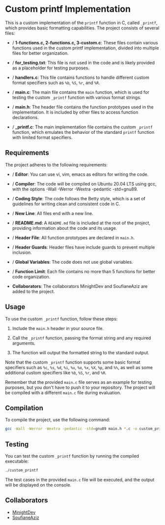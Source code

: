 # Custom printf Implementation

This is a custom implementation of the `printf` function in C, called `_printf`, which provides basic formatting capabilities. The project consists of several files:

- / **1-functions.c, 2-functions.c, 3-custom.c**: These files contain various functions used in the custom printf implementation, divided into multiple files for better organization.

- / **for_testing.txt**: This file is not used in the code and is likely provided as a placeholder for testing purposes.

- / **handlers.c**: This file contains functions to handle different custom format specifiers such as `%b`, `%S`, `%r`, and `%R`.

- / **main.c**: The main file contains the `main` function, which is used for testing the custom `_printf` function with various format strings.

- / **main.h**: The header file contains the function prototypes used in the implementation. It is included by other files to access function declarations.

- / **_printf.c**: The main implementation file contains the custom `_printf` function, which emulates the behavior of the standard `printf` function with limited format specifiers.

## Requirements

The project adheres to the following requirements:

- / **Editor**: You can use vi, vim, emacs as editors for writing the code.

- / **Compiler**: The code will be compiled on Ubuntu 20.04 LTS using gcc, with the options -Wall -Werror -Wextra -pedantic -std=gnu89.

- / **Coding Style**: The code follows the Betty style, which is a set of guidelines for writing clean and consistent code in C.

- / **New Line**: All files end with a new line.

- / **README.md**: A `README.md` file is included at the root of the project, providing information about the code and its usage.

- / **Header File**: All function prototypes are declared in `main.h`.

- / **Header Guards**: Header files have include guards to prevent multiple inclusion.

- / **Global Variables**: The code does not use global variables.

- / **Function Limit**: Each file contains no more than 5 functions for better code organization.

- **Collaborators**: The collaborators MinightDev and SoufianeAziz are added to the project.

## Usage

To use the custom `_printf` function, follow these steps:

1. Include the `main.h` header in your source file.

2. Call the `_printf` function, passing the format string and any required arguments.

3. The function will output the formatted string to the standard output.

Note that the custom `_printf` function supports some basic format specifiers such as `%c`, `%s`, `%d`, `%i`, `%u`, `%o`, `%x`, `%X`, `%p`, and `%%`, as well as some additional custom specifiers like `%b`, `%S`, `%r`, and `%R`.

Remember that the provided `main.c` file serves as an example for testing purposes, but you don't have to push it to your repository. The project will be compiled with a different `main.c` file during evaluation.

## Compilation

To compile the project, use the following command:

```bash
gcc -Wall -Werror -Wextra -pedantic -std=gnu89 main.h *.c -o custom_printf
```

## Testing

You can test the custom `_printf` function by running the compiled executable:

```bash
./custom_printf
```

The test cases in the provided `main.c` file will be executed, and the output will be displayed on the console.

## Collaborators

- [MinightDev](https://github.com/MinightDev)
- [SoufianeAziz](https://github.com/SoufianeAziz)

